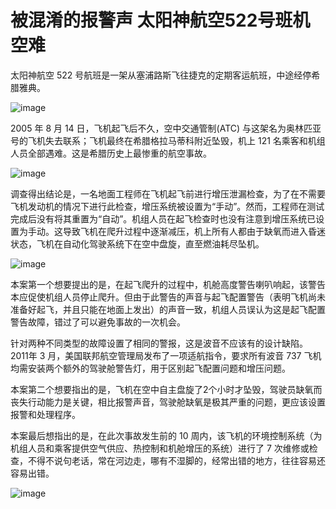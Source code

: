 # 被混淆的报警声 太阳神航空522号班机空难

太阳神航空 522 号航班是一架从塞浦路斯飞往捷克的定期客运航班，中途经停希腊雅典。

![image](https://github.com/user-attachments/assets/190d09cb-9111-4b89-a1d6-77e3f58a5927)


2005 年 8 月 14 日，飞机起飞后不久，空中交通管制(ATC) 与这架名为奥林匹亚号的飞机失去联系；飞机最终在希腊格拉马蒂科附近坠毁，机上 121 名乘客和机组人员全部遇难。这是希腊历史上最惨重的航空事故。

![image](https://github.com/user-attachments/assets/6e452545-a717-4e3c-8975-35c0345a8d84)


调查得出结论是，一名地面工程师在飞机起飞前进行增压泄漏检查，为了在不需要飞机发动机的情况下进行此检查，增压系统被设置为“手动”。然而，工程师在测试完成后没有将其重置为“自动”。机组人员在起飞检查时也没有注意到增压系统已设置为手动。这导致飞机在爬升过程中逐渐减压，机上所有人都由于缺氧而进入昏迷状态，飞机在自动化驾驶系统下在空中盘旋，直至燃油耗尽坠机。

![image](https://github.com/user-attachments/assets/2e56a227-0cfe-49c6-a342-9e47fbb2060a)


本案第一个想要提出的是，在起飞爬升的过程中，机舱高度警告喇叭响起，该警告本应促使机组人员停止爬升。但由于此警告的声音与起飞配置警告（表明飞机尚未准备好起飞，并且只能在地面上发出）的声音一致，机组人员误认为这是起飞配置警告故障，错过了可以避免事故的一次机会。

针对两种不同类型的故障设置了相同的警报，这是波音不应该有的设计缺陷。2011年 3 月，美国联邦航空管理局发布了一项适航指令，要求所有波音 737 飞机均需安装两个额外的驾驶舱警告灯，用于区别起飞配置问题和增压问题。

本案第二个想要指出的是，飞机在空中自主盘旋了2个小时才坠毁，驾驶员缺氧而丧失行动能力是关键，相比报警声音，驾驶舱缺氧是极其严重的问题，更应该设置报警和处理程序。

本案最后想指出的是，在此次事故发生前的 10 周内，该飞机的环境控制系统（为机组人员和乘客提供空气供应、热控制和机舱增压的系统）进行了 7 次维修或检查，不得不说句老话，常在河边走，哪有不湿脚的，经常出错的地方，往往容易还容易出错。

![image](https://github.com/user-attachments/assets/fac6d6ed-4abb-4259-81a0-e9193dfa4817)

